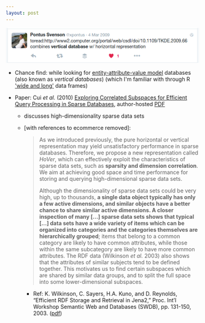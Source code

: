 ```yaml
---
layout: post
---
```

![](https://raw.githubusercontent.com/lmmx/shots/master/2016/Aug/pure-twitter-gold.png)

- Chance find: while looking for [entity-attribute-value model](https://en.wikipedia.org/wiki/Entity%E2%80%93attribute%E2%80%93value_model) databases (also known as _vertical databases_) (which I'm familiar with through R ['wide and long'](http://seananderson.ca/2013/10/19/reshape.html) data frames)

- Paper: Cui _et al._ (2010) [Exploring Correlated Subspaces for Efficient Query Processing in Sparse Databases](https://www.computer.org/csdl/trans/tk/2010/02/ttk2010020219-abs.html), author-hosted [PDF](http://net.pku.edu.cn/~cuibin/Papers/2010tkde.pdf)

  - discusses high-dimensionality sparse data sets
  - [with references to ecommerce removed]:

    > As we introduced previously, the pure horizontal or
vertical representation may yield unsatisfactory performance
in sparse databases. Therefore, we propose a new
representation called _HoVer_, which can effectively exploit
the characteristics of sparse data sets, such as __sparsity
and dimension correlation__. We aim at achieving good
space and time performance for storing and querying
high-dimensional sparse data sets.
    >
    > Although the dimensionality of sparse data sets could be
very high, up to thousands, __a single data object typically has
only a few active dimensions, and similar objects have a
better chance to share similar active dimensions. A closer
inspection of many [...] sparse data sets shows
that typical [...] data sets have a wide variety of
items which can be organized into categories and the
categories themselves are hierarchically grouped__; items that
belong to a common category are likely to have common
attributes, while those within the same subcategory are
likely to have more common attributes. The RDF data (Wilkinson _et al._ 2003)
also shows that the attributes of similar subjects tend to be
defined together. This motivates us to find certain subspaces
which are shared by similar data groups, and to split
the full space into some lower-dimensional subspaces.

      - Ref: K. Wilkinson, C. Sayers, H.A. Kuno, and D. Reynolds, “Efficient
RDF Storage and Retrieval in Jena2,” Proc. Int’l Workshop Semantic
Web and Databases (SWDB), pp. 131-150, 2003. ([pdf](http://www.hpl.hp.com/techreports/2003/HPL-2003-266.pdf))
